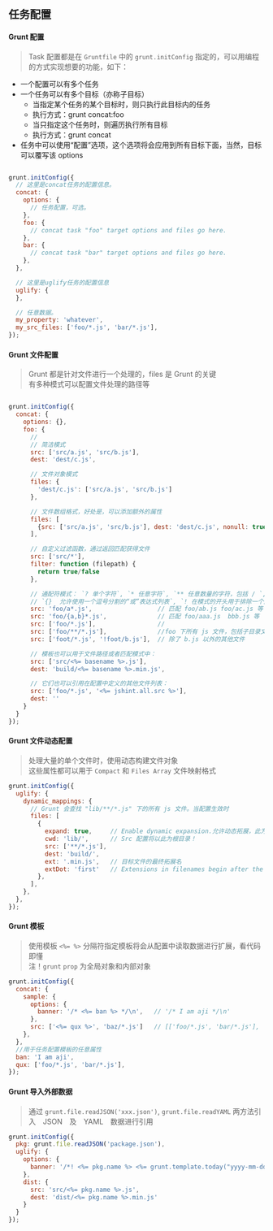 ## 任务配置

#### Grunt 配置
> Task 配置都是在 `Gruntfile` 中的 `grunt.initConfig` 指定的，可以用编程的方式实现想要的功能，如下：
* 一个配置可以有多个任务
* 一个任务可以有多个目标（亦称子目标）
	*  当指定某个任务的某个目标时，则只执行此目标内的任务
	*  执行方式：grunt concat:foo
	*  当只指定这个任务时，则遍历执行所有目标
	*  执行方式：grunt concat
* 任务中可以使用“配置”选项，这个选项将会应用到所有目标下面，当然，目标可以覆写该 options

```js

grunt.initConfig({
  // 这里是concat任务的配置信息。
  concat: {
    options: {
      // 任务配置，可选。
    },
    foo: {
      // concat task "foo" target options and files go here.
    },
    bar: {
      // concat task "bar" target options and files go here.
    },
  },

  // 这里是uglify任务的配置信息
  uglify: {
  },

  // 任意数据。
  my_property: 'whatever',
  my_src_files: ['foo/*.js', 'bar/*.js'],
});
```

#### Grunt 文件配置
> Grunt 都是针对文件进行一个处理的，files 是 Grunt 的关键<br>
> 有多种模式可以配置文件处理的路径等

```js

grunt.initConfig({
  concat: {
    options: {},
    foo: {
      //
      // 简洁模式
      src: ['src/a.js', 'src/b.js'],
      dest: 'dest/c.js',

      // 文件对象模式
      files: {
        'dest/c.js': ['src/a.js', 'src/b.js']
      },

      // 文件数组格式，好处是，可以添加额外的属性
      files: [
        {src: ['src/a.js', 'src/b.js'], dest: 'dest/c.js', nonull: true, filter: 'isFile'}
      ],

      // 自定义过滤函数，通过返回匹配获得文件
      src: ['src/*'],
      filter: function (filepath) {
        return true/false
      },

      // 通配符模式： `? 单个字符`, `* 任意字符`, `** 任意数量的字符，包括 / `,
      // `{}  允许使用一个逗号分割的“或”表达式列表`, `! 在模式的开头用于排除一个匹配模式所匹配的任何文件`
      src: 'foo/a*.js',                  // 匹配 foo/ab.js foo/ac.js 等
      src: 'foo/{a,b}*.js',              // 匹配 foo/aaa.js  bbb.js 等
      src: ['foo/*.js'],                 //
      src: ['foo/**/*.js'],              //foo 下所有 js 文件，包括子目录文件
      src: ['foot/*.js', '!foot/b.js'],  // 除了 b.js 以外的其他文件

      // 模板也可以用于文件路径或者匹配模式中：
      src: ['src/<%= basename %>.js'],
      dest: 'build/<%= basename %>.min.js',

      // 它们也可以引用在配置中定义的其他文件列表：
      src: ['foo/*.js', '<%= jshint.all.src %>'],
      dest: ''
    }
  }
});
```

#### Grunt 文件动态配置
> 处理大量的单个文件时，使用动态构建文件对象 <br>
> 这些属性都可以用于 `Compact` 和 `Files Array` 文件映射格式

```js
grunt.initConfig({
  uglify: {
    dynamic_mappings: {
      // Grunt 会查找 "lib/**/*.js" 下的所有 js 文件。当配置生效时
      files: [
        {
          expand: true,     // Enable dynamic expansion.允许动态拓展，此为必须
          cwd: 'lib/',      // Src 配置将以此为根目录！
          src: ['**/*.js'],
          dest: 'build/',
          ext: '.min.js',   // 目标文件的最终拓展名
          extDot: 'first'   // Extensions in filenames begin after the first dot
        },
      ],
    },
  },
});
```

#### Grunt 模板
> 使用模板 `<%= %>` 分隔符指定模板将会从配置中读取数据进行扩展，看代码即懂<br>
> 注！`grunt` `prop` 为全局对象和内部对象

```js
grunt.initConfig({
  concat: {
    sample: {
      options: {
        banner: '/* <%= ban %> */\n',   // '/* I am aji */\n'
      },
      src: ['<%= qux %>', 'baz/*.js']   // [['foo/*.js', 'bar/*.js'], 'baz/*.js']
    },
  },
  //用于任务配置模板的任意属性
  ban: 'I am aji',
  qux: ['foo/*.js', 'bar/*.js'],
});
```

#### Grunt 导入外部数据
> 通过 `grunt.file.readJSON('xxx.json')`, `grunt.file.readYAML` 两方法引入　JSON　及　YAML　数据进行引用　

```js
grunt.initConfig({
  pkg: grunt.file.readJSON('package.json'),
  uglify: {
    options: {
      banner: '/*! <%= pkg.name %> <%= grunt.template.today("yyyy-mm-dd") %> */\n'
    },
    dist: {
      src: 'src/<%= pkg.name %>.js',
      dest: 'dist/<%= pkg.name %>.min.js'
    }
  }
});
```

